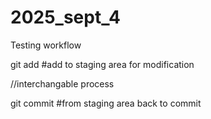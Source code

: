 # 2025_sept_4
Testing workflow

git add 
#add to staging area for modification

//interchangable process

git commit
#from staging area back to commit
